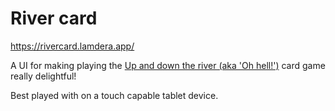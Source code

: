 # River card

https://rivercard.lamdera.app/

A UI for making playing the [Up and down the river (aka 'Oh hell!')](https://en.wikipedia.org/wiki/Oh_Hell) card game really delightful!

Best played with on a touch capable tablet device.
